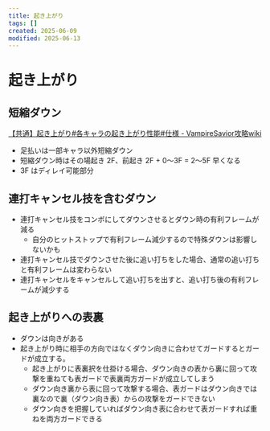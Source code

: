 ```yaml
---
title: 起き上がり
tags: []
created: 2025-06-09
modified: 2025-06-13
---
```


# 起き上がり

## 短縮ダウン

[【共通】起き上がり#各キャラの起き上がり性能#仕様 - VampireSavior攻略wiki](https://seesaawiki.jp/vswiki/d/%a1%da%b6%a6%c4%cc%a1%db%b5%af%a4%ad%be%e5%a4%ac%a4%ea#content_3_1)
- 足払いは一部キャラ以外短縮ダウン
- 短縮ダウン時はその場起き 2F、前起き 2F + 0～3F = 2～5F 早くなる
- 3F はディレイ可能部分

## 連打キャンセル技を含むダウン

- 連打キャンセル技をコンボにしてダウンさせるとダウン時の有利フレームが減る
	- 自分のヒットストップで有利フレーム減少するので特殊ダウンは影響しないかも
- 連打キャンセル技でダウンさせた後に追い打ちをした場合、通常の追い打ちと有利フレームは変わらない
- 連打キャンセルをキャンセルして追い打ちを出すと、追い打ち後の有利フレームが減少する

## 起き上がりへの表裏

- ダウンは向きがある
- 起き上がり時に相手の方向ではなくダウン向きに合わせてガードするとガードが成立する。
	- 起き上がりに表裏択を仕掛ける場合、ダウン向きの表から裏に回って攻撃を重ねても表ガードで表裏両方ガードが成立してしまう
	- ダウン向き裏から表に回って攻撃する場合、表ガードはダウン向きでは裏なので裏（ダウン向き表）からの攻撃をガードできない
	- ダウン向きを把握していればダウン向き表に合わせて表ガードすれば重ねを両方ガードできる

